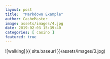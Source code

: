 ```yaml
---
layout: post
title:  "Markdown Example"
author: CasheMaster
image: assets/images/4.jpg
date: 2019-02-03 15:39:40
categories: [ casino ]
featured: true
---
```


![walking]({{ site.baseurl }}/assets/images/3.jpg)
